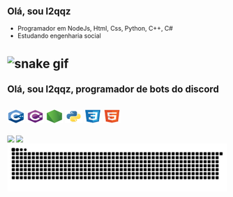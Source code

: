 ## Olá, sou l2qqz
- Programador em NodeJs, Html, Css, Python, C++, C#
- Estudando engenharia social

# ![snake gif](https://github.com/l2qqz/l2qqz/blob/output/github-contribution-grid-snake.gif)

## Olá, sou l2qqz, programador de bots do discord


<div style="display: inline_block"><br>
<img align="center" alt="l2qqz-Cplusplus" height="30" width="40" src="https://raw.githubusercontent.com/devicons/devicon/master/icons/cplusplus/cplusplus-original.svg">
<img align="center" alt="l2qqz-Csharp" height="30" width="40" src="https://raw.githubusercontent.com/devicons/devicon/master/icons/csharp/csharp-original.svg">
<img align="center" alt="l2qqz-Nodejs" height="30" width="40" src="https://raw.githubusercontent.com/devicons/devicon/master/icons/nodejs/nodejs-original.svg">
<img align="center" alt="l2qqz-Python" height="30" width="40" src="https://raw.githubusercontent.com/devicons/devicon/master/icons/python/python-original.svg">
<img align="center" alt="l2qqz-CSS" height="30" width="40" src="https://raw.githubusercontent.com/devicons/devicon/master/icons/css3/css3-original.svg">
<img align="center" alt="l2qqz-HTML" height="30" width="40" src="https://raw.githubusercontent.com/devicons/devicon/master/icons/html5/html5-original.svg">
</div>
  
  ##
 
<div> 
 	<a href="https://www.twitch.tv/l2qqz" target="_blank"><img src="https://img.shields.io/badge/Twitch-9146FF?style=for-the-badge&logo=twitch&logoColor=white" target="_blank"></a>
 <a href="https://discord.gg/q8P5fMP2aU" target="_blank"><img src="https://img.shields.io/badge/Discord-7289DA?style=for-the-badge&logo=discord&logoColor=white" target="_blank"></a>
  
</div>

<picture align="center">
  <source media="(prefers-color-scheme: dark)" srcset="https://raw.githubusercontent.com/l2qqz/l2qqz/output/github-contribution-grid-snake-dark.svg">
  <source media="(prefers-color-scheme: light)" srcset="https://raw.githubusercontent.com/l2qqz/l2qqz/output/github-contribution-grid-snake-dark.svg">
  <img align="center" alt="github contribution grid snake animation" src="https://raw.githubusercontent.com/l2qqz/l2qqz/output/github-contribution-grid-snake.svg">
</picture>

